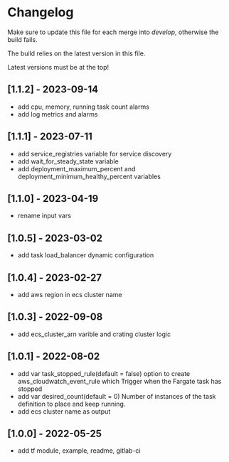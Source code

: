 # Changelog

Make sure to update this file for each merge into *develop*, otherwise the build fails.

The build relies on the latest version in this file.

Latest versions must be at the top!

## [1.1.2] - 2023-09-14

- add cpu, memory, running task count alarms
- add log metrics and alarms

## [1.1.1] - 2023-07-11

- add service_registries variable for service discovery
- add wait_for_steady_state variable
- add deployment_maximum_percent and deployment_minimum_healthy_percent variables

## [1.1.0] - 2023-04-19

- rename input vars

## [1.0.5] - 2023-03-02

- add task load_balancer dynamic configuration


## [1.0.4] - 2023-02-27

- add aws region in ecs cluster name

## [1.0.3] - 2022-09-08

- add ecs_cluster_arn varible and crating cluster logic

## [1.0.1] - 2022-08-02

- add var task_stopped_rule(default = false) option to create aws_cloudwatch_event_rule which Trigger when the Fargate task has stopped
- add var desired_count(default = 0) Number of instances of the task definition to place and keep running.
- add ecs cluster name as output

## [1.0.0] - 2022-05-25

- add tf module, example, readme, gitlab-ci

